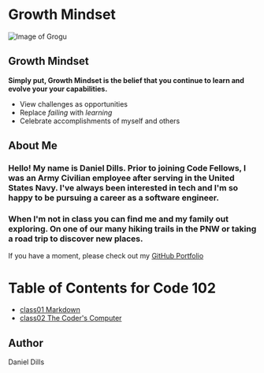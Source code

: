 # Growth Mindset

![Image of Grogu](https://i.kym-cdn.com/photos/images/original/001/687/982/ee1.jpg)

## Growth Mindset
__Simply put, Growth Mindset is the belief that you continue to learn and evolve your your capabilities.__

- View challenges as opportunities
- Replace *failing* with *learning*
- Celebrate accomplishments of myself and others


## About Me
### Hello! My name is Daniel Dills. Prior to joining Code Fellows, I was an Army Civilian employee after serving in the United States Navy. I've always been interested in tech and I'm so happy to be pursuing a career as a software engineer.
### When I'm not in class you can find me and my family out exploring. On one of our many hiking trails in the PNW or taking a road trip to discover new places.

If you have a moment, please check out my [GitHub Portfolio](https://github.com/danieldills)

# Table of Contents for Code 102
- [class01 Markdown](class01.md)
- [class02 The Coder's Computer](class02.md)


## Author
Daniel Dills



